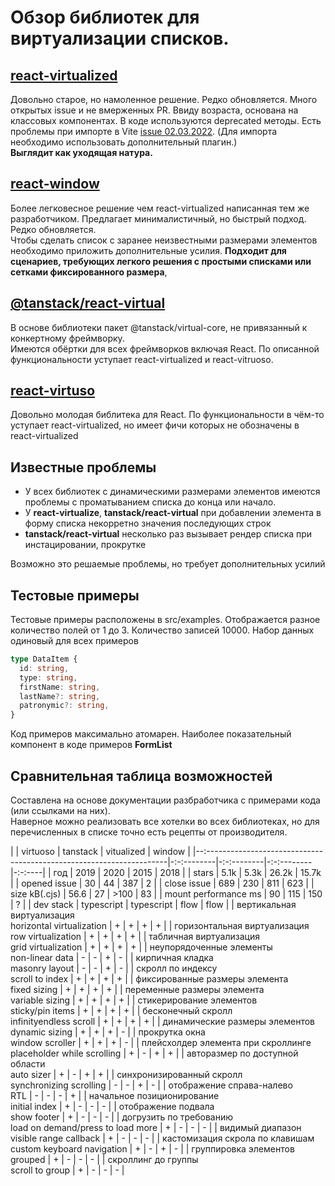 # Обзор библиотек для виртуализации списков.

## [react-virtualized](https://www.npmjs.com/package/react-virtualized)

Довольно старое, но намоленное решение. Редко обновляется. Много открытых issue и не вмерженных PR.
Ввиду возраста, основана на классовых компонентах. В коде используются deprecated методы.
Есть проблемы при импорте в Vite [issue 02.03.2022](https://github.com/bvaughn/react-virtualized/issues/1722).
(Для импорта необходимо использовать дополнительный плагин.)  
**Выглядит как уходящая натура.**

## [react-window](https://www.npmjs.com/package/react-window)

Более легковесное решение чем react-virtualized написанная тем же разработчиком.
Предлагает минималистичный, но быстрый подход. Редко обновляется.  
Чтобы сделать список с заранее неизвестными размерами элементов необходимо приложить дополнительные усилия.
**Подходит для сценариев, требующих легкого решения с простыми списками или сетками фиксированного размера**,

## [@tanstack/react-virtual](https://www.npmjs.com/package/@tanstack/react-virtual)

В основе библиотеки пакет @tanstack/virtual-core, не привязанный к конкертному фреймворку.  
Имеются обёртки для всех фреймворков включая React. По описанной функциональности уступает react-virtualized и react-vitruoso.

## [react-virtuso](https://www.npmjs.com/package/react-virtuoso)

Довольно молодая библитека для React. По функциональности в чём-то уступает react-virtualized, но имеет фичи которых не обозначены в react-virtualized

## Известные проблемы

- У всех библиотек с динамическими размерами элементов имеются проблемы с проматыванием списка до конца или начало.
- У **react-virtualize**, **tanstack/react-virtual** при добавлении элемента в форму списка некорретно значения последующих строк
- **tanstack/react-virtual** несколько раз вызывает рендер списка при инстацировании, прокрутке

Возможно это решаемые проблемы, но требует дополнительных усилий

## Тестовые примеры

Тестовые примеры расположены в src/examples. Отображается разное количество полей от 1 до 3.
Количество записей 10000. Набор данных одиновый для всех примеров

```ts
type DataItem {
  id: string,
  type: string,
  firstName: string,
  lastName?: string,
  patronymic?: string,
}
```

Код примеров максимально атомарен. Наиболее показательный компонент в коде примеров **FormList**

## Сравнительная таблица возможностей

Составлена на основе документации разбработчика с примерами кода (или ссылками на них).  
Наверное можно реализовать все хотелки во всех библиотеках, но для перечисленных в списке точно есть рецепты от производителя.

|                                                                       | virtuoso   | tanstack   | vitualized | window |
|--:--------------------------------------------------------------------|-:-:--------|-:-:--------|-:-:--------|-:-:----|
| год                                                                   | 2019       | 2020       | 2015       | 2018   |
| stars                                                                 | 5.1k       | 5.3k       | 26.2k      | 15.7k  |
| opened issue                                                          | 30         | 44         | 387        | 2      |
| close issue                                                           | 689        | 230        | 811        | 623    |
| size kB(.cjs)                                                         | 56.6       | 27         | >100       | 83     |
| mount performance ms                                                  | 90         | 115        | 150        | ?      |
| dev stack                                                             | typescript | typescript | flow       | flow   |
| вертикальная виртуализация <br/> horizontal virtualization            | +          | +          | +          | +      |
| горизонтальная виртуализация <br/> row virtualization                 | +          | +          | +          | +      |
| табличная виртуализация <br/> grid virtualization                     | +          | +          | +          | +      |
| неупорядоченные элементы <br/> non-linear data                        | -          | -          | +          | -      |
| кирпичная кладка <br/> masonry layout                                 | -          | -          | +          | -      |
| скролл по индексу <br/> scroll to index                               | +          | +          | +          | +      |
| фиксированные размеры элемента <br/> fixed sizing                     | +          | +          | +          | +      |
| переменные размеры элемента <br/> variable sizing                     | +          | +          | +          | +      |
| стикерирование элементов <br/> sticky/pin items                       | +          | +          | +          | +      |
| бесконечный скролл <br/> infinityendless scroll                       | +          | +          | +          | +      |
| динамические размеры элементов <br/> dynamic sizing                   | +          | +          | +          | -      |
| прокрутка окна <br/> window scroller                                  | +          | +          | +          | -      |
| плейсхолдер элемента при скроллинге <br/> placeholder while scrolling | +          | -          | +          | +      |
| авторазмер по доступной области <br/> auto sizer                      | +          | -          | +          | +      |
| синхронизированный скролл <br/> synchronizing scrolling               | -          | -          | +          | -      |
| отображение справа-налево <br/> RTL                                   | -          | -          | -          | +      |
| начальное позиционирование <br/> initial index                        | +          | -          | -          | -      |
| отображение подвала <br/> show footer                                 | +          | -          | -          | -      |
| догрузить по требованию <br/> load on demand/press to load more       | +          | -          | -          | -      |
| видимый диапазон <br/> visible range callback                         | +          | -          | -          | -      |
| кастомизация скрола по клавишам <br/> custom keyboard navigation      | +          | -          | +          | -      |
| группировка элементов <br/> grouped                                   | +          | -          | -          | -      |
| скроллинг до группы <br/> scroll to group                             | +          | -          | -          | -      |


